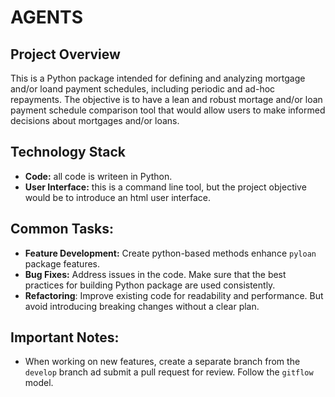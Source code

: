 # AGENTS

## Project Overview
This is a Python package intended for defining and analyzing mortgage and/or loand payment schedules, including periodic and ad-hoc repayments. The objective is to have a lean and robust mortage and/or loan payment schedule comparison tool that would allow users to make informed decisions about mortgages and/or loans.

## Technology Stack
* **Code:** all code is writeen in Python.
* **User Interface:** this is a command line tool, but the project objective would be to introduce an html user interface.

## Common Tasks:
* **Feature Development:** Create python-based methods enhance `pyloan` package features.
* **Bug Fixes:** Address issues in the code. Make sure that the best practices for building Python package are used consistently.
* **Refactoring**: Improve existing code for readability and performance. But avoid introducing breaking changes without a clear plan.

## Important Notes:
* When working on new features, create a separate branch from the `develop` branch ad submit a pull request for review. Follow the `gitflow` model.
